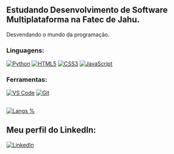 
## Estudando Desenvolvimento de Software Multiplataforma na Fatec de Jahu.
Desvendando o mundo da programação.

### Linguagens:
[![Python](https://img.shields.io/badge/Python-14354C?style=for-the-badge&logo=python&logoColor=white)](#)
[![HTML5](https://img.shields.io/badge/-HTML5-E34c26?style=for-the-badge&logo=html5&logoColor=white)](#) 
[![CSS3](https://img.shields.io/badge/CSS3-663399?style=for-the-badge&logo=css3&logoColor=white)](#) 
[![JavaScript](https://img.shields.io/badge/JavaScript-F1E05A?style=for-the-badge&logo=javascript&logoColor=black)](#) 

### Ferramentas:
[![VS Code](https://img.shields.io/badge/Visual%20Studio%20Code-0078d7?style=for-the-badge&logo=visual-studio-code&logoColor=white)](#) 
[![Git](https://img.shields.io/badge/Git-f05133?style=for-the-badge&logo=git&logoColor=white)](#) 

##
[![Langs %](https://github-readme-stats.vercel.app/api/top-langs/?username=lucas-bardeli&theme=github_dark&layout=donut-vertical&langs_count=10)](#) 

## Meu perfil do LinkedIn:
[![LinkedIn](https://img.shields.io/badge/LinkedIn-0A66C2?style=for-the-badge&logo=Linkedin&logoColor=white)](https://www.linkedin.com/in/lucas-bardeli/)
